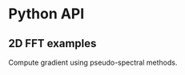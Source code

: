 # Python API

## 2D FFT examples

Compute gradient using pseudo-spectral methods.

```{literalinclude} compute_grad.py
```
